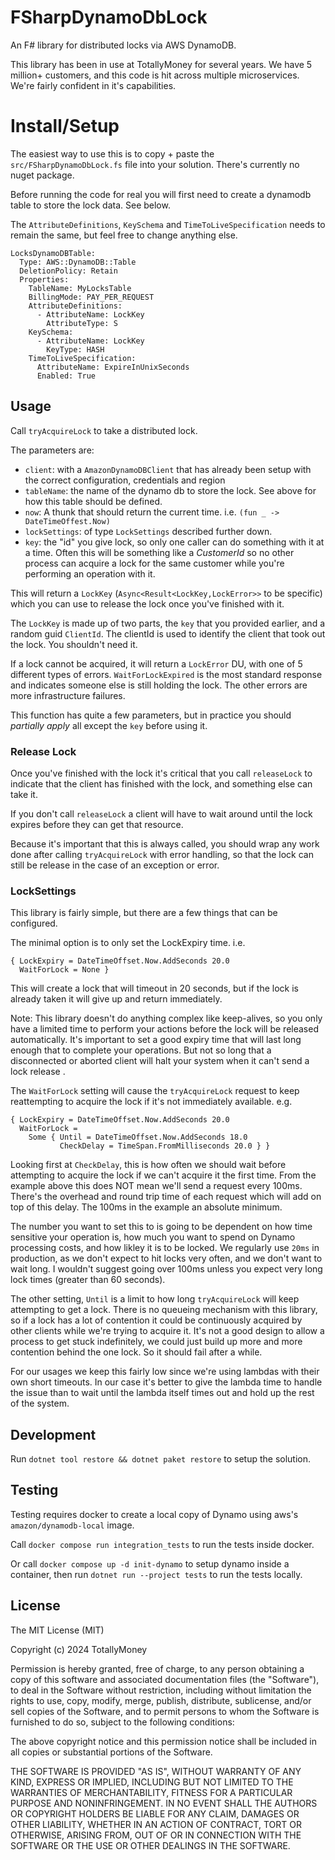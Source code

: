 # FSharpDynamoDbLock

An F# library for distributed locks via AWS DynamoDB.

This library has been in use at TotallyMoney for several years. We have 5
million+ customers, and this code is hit across multiple microservices. We're
fairly confident in it's capabilities.

# Install/Setup

The easiest way to use this is to copy + paste the `src/FSharpDynamoDbLock.fs`
file into your solution. There's currently no nuget package.

Before running the code for real you will first need to create a dynamodb table
to store the lock data. See below.

The `AttributeDefinitions`, `KeySchema` and `TimeToLiveSpecification` needs to
remain the same, but feel free to change anything else. 

```
LocksDynamoDBTable:
  Type: AWS::DynamoDB::Table
  DeletionPolicy: Retain
  Properties:
    TableName: MyLocksTable
    BillingMode: PAY_PER_REQUEST
    AttributeDefinitions:
      - AttributeName: LockKey
        AttributeType: S
    KeySchema:
      - AttributeName: LockKey
        KeyType: HASH
    TimeToLiveSpecification:
      AttributeName: ExpireInUnixSeconds
      Enabled: True
```

## Usage

Call `tryAcquireLock` to take a distributed lock. 

The parameters are:
* `client`: with a `AmazonDynamoDBClient` that has already been setup with the correct configuration, credentials and region
* `tableName`: the name of the dynamo db to store the lock. See above for how this table should be defined.
* `now`: A thunk that should return the current time. i.e. `(fun _ -> DateTimeOffest.Now)`
* `lockSettings`: of type `LockSettings` described further down.
* `key`: the "id" you give lock, so only one caller can do something with it at a time. Often this will be something like a _CustomerId_ so no other process can acquire a lock for the same customer while you're performing an operation with it.

This will return a `LockKey` (`Async<Result<LockKey,LockError>>` to be specific) which you can use to release the lock once you've finished with it.

The `LockKey` is made up of two parts, the `key` that you provided earlier, and a random guid `ClientId`. The clientId is used to identify the client that took out the lock. You shouldn't need it.

If a lock cannot be acquired, it will return a `LockError` DU, with one of 5 different types of errors.
`WaitForLockExpired` is the most standard response and indicates someone else is still holding the lock. The other errors are more infrastructure failures.

This function has quite a few parameters, but in practice you should _partially apply_ all except the `key` before using it.

### Release Lock

Once you've finished with the lock it's critical that you call `releaseLock` to indicate that the client has finished with the lock, and something else can take it.

If you don't call `releaseLock` a client will have to wait around until the lock expires before they can get that resource.

Because it's important that this is always called, you should wrap any work done after calling `tryAcquireLock` with error handling, so that the lock can still be release in the case of an exception or error.

### LockSettings

This library is fairly simple, but there are a few things that can be configured.

The minimal option is to only set the LockExpiry time. i.e.

```
{ LockExpiry = DateTimeOffset.Now.AddSeconds 20.0
  WaitForLock = None }
```

This will create a lock that will timeout in 20 seconds, but if the lock is already taken it will give up and return immediately.

Note: This library doesn't do anything complex like keep-alives, so you only have a limited time to perform your actions before the lock will be released automatically. It's important to set a good expiry time that will last long enough that to complete your operations. But not so long that a disconnected or aborted client will halt your system when it can't send a lock release .

The `WaitForLock` setting will cause the `tryAcquireLock` request to keep reattempting to acquire the lock if it's not immediately available. e.g.

```
{ LockExpiry = DateTimeOffset.Now.AddSeconds 20.0
  WaitForLock =
    Some { Until = DateTimeOffset.Now.AddSeconds 18.0
           CheckDelay = TimeSpan.FromMilliseconds 20.0 } }
```  

Looking first at `CheckDelay`, this is how often we should wait before attempting to acquire the lock if we can't acquire it the first time. From the example above this does NOT mean we'll send a request every 100ms. There's the overhead and round trip time of each request which will add on top of this delay. The 100ms in the example an absolute minimum.

The number you want to set this to is going to be dependent on how time sensitive your operation is, how much you want to spend on Dynamo processing costs, and how likley it is to be locked. We regularly use `20ms` in production, as we don't expect to hit locks very often, and we don't want to wait long. I wouldn't suggest going over 100ms unless you expect very long lock times (greater than 60 seconds).

The other setting, `Until` is a limit to how long `tryAcquireLock` will keep attempting to get a lock. There is no queueing mechanism with this library, so if a lock has a lot of contention it could be continuously acquired by other clients while we're trying to acquire it. It's not a good design to allow a process to get stuck indefinitely, we could just build up more and more contention behind the one lock. So it should fail after a while.

For our usages we keep this fairly low since we're using lambdas with their own short timeouts. In our case it's better to give the lambda time to handle the issue than to wait until the lambda itself times out and hold up the rest of the system.



## Development

Run `dotnet tool restore && dotnet paket restore` to setup the solution.

## Testing

Testing requires docker to create a local copy of Dynamo using aws's
`amazon/dynamodb-local` image.

Call `docker compose run integration_tests` to run the tests inside docker.

Or call `docker compose up -d init-dynamo` to setup dynamo inside a container,
then run `dotnet run --project tests` to run the tests locally.


## License
The MIT License (MIT)

Copyright (c) 2024 TotallyMoney

Permission is hereby granted, free of charge, to any person obtaining a copy of this software and associated documentation files (the "Software"), to deal in the Software without restriction, including without limitation the rights to use, copy, modify, merge, publish, distribute, sublicense, and/or sell copies of the Software, and to permit persons to whom the Software is furnished to do so, subject to the following conditions:

The above copyright notice and this permission notice shall be included in all copies or substantial portions of the Software.

THE SOFTWARE IS PROVIDED "AS IS", WITHOUT WARRANTY OF ANY KIND, EXPRESS OR IMPLIED, INCLUDING BUT NOT LIMITED TO THE WARRANTIES OF MERCHANTABILITY, FITNESS FOR A PARTICULAR PURPOSE AND NONINFRINGEMENT. IN NO EVENT SHALL THE AUTHORS OR COPYRIGHT HOLDERS BE LIABLE FOR ANY CLAIM, DAMAGES OR OTHER LIABILITY, WHETHER IN AN ACTION OF CONTRACT, TORT OR OTHERWISE, ARISING FROM, OUT OF OR IN CONNECTION WITH THE SOFTWARE OR THE USE OR OTHER DEALINGS IN THE SOFTWARE.